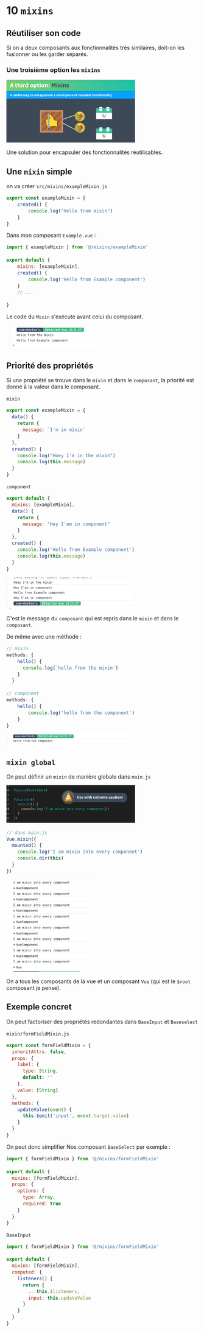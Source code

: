 # 10 `mixins`

## Réutiliser son code

Si on a deux composants aux fonctionnalités très similaires, doit-on les fusionner ou les garder séparés.

### Une troisième option les `mixins`

<img src="assets/Screenshot 2020-11-20 at 15.15.26.png" alt="Screenshot 2020-11-20 at 15.15.26" style="zoom:33%;" />

Une solution pour encapsuler des fonctionnalités réutilisables.



## Une `mixin` simple

on va créer `src/mixins/exampleMixin.js`

```js
export const exampleMixin = {
    created() {
        console.log("Hello from mixin")
    }
}
```

Dans mon composant `Example.vue` :

```js
import { exampleMixin } from '@/mixins/exampleMixin'

export default {
    mixins: [exampleMixin],
    created() {
        console.log('Hello from Example component')
    }
    // ...
    
}
```

Le code du `Mixin` s'exécute avant celui du composant.

<img src="assets/Screenshot 2020-11-20 at 15.48.13.png" alt="Screenshot 2020-11-20 at 15.48.13" style="zoom:33%;" />



## Priorité des propriétés

Si une propriété se trouve dans le `mixin` et dans le `composant`, la priorité est donné à la valeur dans le composant.

`mixin`

```js
export const exampleMixin = {
  data() {
    return {
      message: `I'm in mixin`
    }
  },
  created() {
    console.log("Hoey I'm in the mixin")
    console.log(this.message)
  }
}
```

`component`

```js
export default {
  mixins: [exampleMixin],
  data() {
    return {
      message: "Hey I'am in component"
    }
  },
  created() {
    console.log('Hello from Example component')
    console.log(this.message)
  }
}
```

<img src="assets/Screenshot 2020-11-20 at 15.56.05.png" alt="Screenshot 2020-11-20 at 15.56.05" style="zoom:33%;" />

C'est le message du `composant` qui est repris dans le `mixin` et dans le `composant`.

De même avec une méthode :

```js
// mixin
methods: {
    hello() {
      console.log('hello from the mixin')
    }
  }

// component
methods: {
    hello() {
        console.log('hello from the component')
    }
}
```

<img src="assets/Screenshot 2020-11-20 at 16.01.34.png" alt="Screenshot 2020-11-20 at 16.01.34" style="zoom:33%;" />

## `mixin global`

On peut définir un `mixin` de manière globale dans `main.js`

<img src="assets/Screenshot 2020-11-20 at 16.02.34.png" alt="Screenshot 2020-11-20 at 16.02.34" style="zoom:33%;" />

```js
// dans main.js
Vue.mixin({
  mounted() {
    console.log('I am mixin into every component')
    console.dir(this)
  }
})
```

<img src="assets/Screenshot 2020-11-20 at 16.10.15.png" alt="Screenshot 2020-11-20 at 16.10.15" style="zoom:33%;" />

On a tous les composants de la vue et un composant `Vue` (qui est le `$root` composant je pense).



## Exemple concret

On peut factoriser des propriétés redondantes dans `BaseInput` et `Baseselect`

`mixin/formFieldMixin.js`

```js
export const formFieldMixin = {
  inheritAttrs: false,
  props: {
    label: {
      type: String,
      default: ''
    },
    value: [String]
  },
  methods: {
    updateValue(event) {
      this.$emit('input', event.target.value)
    }
  }
}
```

On peut donc simplifier Nos composant `BaseSelect` par exemple :

```js
import { formFieldMixin } from '@/mixins/formFieldMixin'

export default {
  mixins: [formFieldMixin],
  props: {
    options: {
      type: Array,
      required: true
    }
  }
}
```

`BaseInput`

```js
import { formFieldMixin } from '@/mixins/formFieldMixin'

export default {
  mixins: [formFieldMixin],
  computed: {
    listeners() {
      return {
        ...this.$listeners,
        input: this.updateValue
      }
    }
  }
}
```


